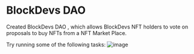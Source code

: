 # BlockDevs DAO

Created BlockDevs DAO , which allows BlockDevs NFT holders to vote on proposals to buy NFTs from a NFT Market Place.

Try running some of the following tasks:
![image](https://user-images.githubusercontent.com/72704414/173306641-5fd1125a-e742-45f3-bd83-732e1a2eec0d.png)
